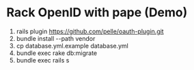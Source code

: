 # Rack OpenID with pape (Demo)

1. rails plugin https://github.com/pelle/oauth-plugin.git
2. bundle install --path vendor
3. cp database.yml.example database.yml
4. bundle exec rake db:migrate
5. bundle exec rails s